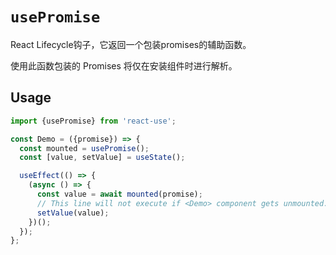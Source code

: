 # `usePromise`

React Lifecycle钩子，它返回一个包装promises的辅助函数。

使用此函数包装的 Promises 将仅在安装组件时进行解析。

## Usage

```jsx
import {usePromise} from 'react-use';

const Demo = ({promise}) => {
  const mounted = usePromise();
  const [value, setValue] = useState();

  useEffect(() => {
    (async () => {
      const value = await mounted(promise);
      // This line will not execute if <Demo> component gets unmounted.
      setValue(value);
    })();
  });
};
```
